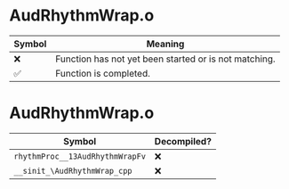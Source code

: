 # AudRhythmWrap.o
| Symbol | Meaning 
| ------------- | ------------- 
| :x: | Function has not yet been started or is not matching. 
| :white_check_mark: | Function is completed. 


# AudRhythmWrap.o
| Symbol | Decompiled? |
| ------------- | ------------- |
| `rhythmProc__13AudRhythmWrapFv` | :x: |
| `__sinit_\AudRhythmWrap_cpp` | :x: |

